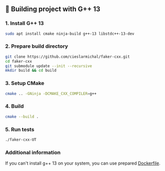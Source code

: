 ## 🔨 Building project with G++ 13

### 1. Install G++ 13

```bash
sudo apt install cmake ninja-build g++-13 libstdc++-13-dev
```

### 2. Prepare build directory

```bash
git clone https://github.com/cieslarmichal/faker-cxx.git
cd faker-cxx
git submodule update --init --recursive
mkdir build && cd build
```

### 3. Setup CMake

```bash
cmake .. -GNinja -DCMAKE_CXX_COMPILER=g++
```

### 4. Build

```bash
cmake --build .
```

### 5. Run tests

```bash
./faker-cxx-UT
```

### Additional information

If you can't install g++ 13 on your system, you can use
prepared [Dockerfile](../../Dockerfile).
